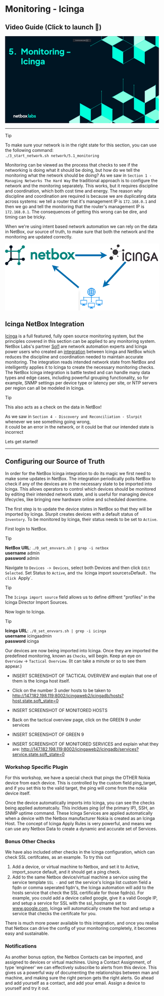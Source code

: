 # Monitoring - Icinga

## Video Guide (Click to launch :rocket:)
[![MonitoringIcinga](images/videos/MonitoringIcinga.png)](https://www.youtube.com/watch?v=TBD)

---

> [!TIP]
> 
> To make sure your network is in the right state for this section, you can use the following command:  
> `./3_start_network.sh network/5.1_monitoring`  

Monitoring can be viewed as the process that checks to see if the networking is doing what it should be doing, but how do we tell the monitoring what the network should be doing? As we saw in `Section 1 - Managing Networks The Hard Way` the traditional approach is to configure the network and the monitoring separately. This works, but it requires discipline and coordination, which both cost time and energy. The reason why discipline and coordination are required is because we are duplicating data across systems: we tell a router that it's management IP is `172.168.0.1` and then we go and tell the monitoring that the router's management IP is `172.168.0.1`. The consequences of getting this wrong can be dire, and timing can be tricky.

When we're using intent based network automation we can rely on the data in NetBox, our source of truth, to make sure that both the network and the monitoring are updated correctly.

<img src="images/icinga/netbox-icinga.png" alt="Netbox and Icinga logos" title="Netbox and Icinga" width="1000" />

## Icinga NetBox Integration

[Icinga](https://icinga.com/) is a full featured, fully open source monitoring system, but the principles covered in this section can be applied to any monitoring system. NetBox Labs's partner [Sol1](https://sol1.com.au/) are network automation experts and Icinga power users who created an [integration](https://github.com/sol1/icingaweb2-module-netbox) between Icinga and NetBox which reduces the discipline and coordination needed to maintain accurate monitoring. The integration reads intended network state from NetBox and intelligently applies it to Icinga to create the necessary monitoring checks. The NetBox Icinga integration is battle tested and can handle many data types and edge cases, including powerful grouping functionality, so for example, SNMP settings per device type or latency per site, or NTP servers per region can all be modeled in Icinga.

> [!TIP]
> 
> This also acts as a check on the data in NetBox!  
> 
> As we saw in `Section 4 - Discovery and Reconciliation - Slurpit` whenever we see something going wrong,  
> it could be an error in the network, or it could be that our intended state is incorrect  

Lets get started!

___

## Configuring our Source of Truth

In order for the NetBox Icinga integration to do its magic we first need to make some updates in NetBox. The integration periodically polls NetBox to check if any of the devices are in the necessary state to be imported into Icinga. This allows operators to control which devices should be monitored by editing their intended network state, and is useful for managing device lifecycles, like bringing new hardware online and scheduled downtime.

The first step is to update the device states in NetBox so that they will be imported by Icinga. Slurpit creates devices with a default status of `Inventory`. To be monitored by Icinga, their status needs to be set to `Active`.

First login to NetBox.

> [!TIP]
> **NetBox URL**: `./0_set_envvars.sh | grep -i netbox`  
> **username** admin  
> **password** admin

Navigate to `Devices -> Devices`, select both Devices and then click `Edit Selected`. Set Status to `Active`, and `the `Icinga import source` to `Default`. The click `Apply`.

> [!TIP]
> The `Icinga import source` field allows us to define diffrent "profiles" in the Icinga Director Import Sources.  

Now login to Icinga.

> [!TIP]
> **Icinga URL**: `./0_set_envvars.sh | grep -i icinga`  
> **username** icingaadmin  
> **password** icinga

Our devices are now being imported into Icinga. Once they are imported the predefined monitoring, known as `Checks`, will begin. Keep an eye on `Overview` -> `Tactical Overview`. (It can take a minute or so to see them appear.)

- INSERT SCREENSHOT OF TACTICAL OVERVIEW and explain that one of them is the Icinga host itself.

- Click on the number 3 under hosts to be taken to http://147.182.198.119:8002/icingaweb2/icingadb/hosts?host.state.soft_state=0

- INSERT SCREENSHOT OF MONITORED HOSTS

- Back on the tactical overview page, click on the GREEN 9 under services

- INSERT SCREENSHOT OF GREEN 9

- INSERT SCREENSHOT OF MONITORED SERVICES and explain what they are: http://147.182.198.119:8002/icingaweb2/icingadb/services?service.state.soft_state=0

### Workshop Specific Plugin

For this workshop, we have a special check that pings the OTHER Nokia device from each device. This is controlled by the custom field ping_target, and if you set this to the valid target, the ping will come from the nokia device itself. 

Once the device automatically imports into Icinga, you can see the checks being applied automatcaily. This incldues ping (of the primary IP), SSH, an SNMP uptime command. These Icinga Services are applied automatically when a device with the Netbox manufacturer Nokia is created as an Icinga Host. The concept of Icinga Apply Rules is very powerful, and means we can use any Netbox Data to create a dynamic and accurate set of Services.

### Bonus Other Checks

We have also included other checks in the Icinga configuration, which can check SSL certifcates, as an example. 
To try this out
1. Add a device, or virtual machine to Netbox, and set it to Active, import_source default, and it should get a ping check.
2. Add to the same Netbox device/virtual machine a service using the service template `SSL -` and set the service's Icinga list custom field a fqdn or comma seperated fqdn's, the Icinga automation will add to the hosts service that check the SSL certificate for those fqdn(s). For example, you could add a device called google, give it a valid Google IP, and setup a service for SSL with the ssl_hostname set to www.google.com, Icinga will automatically create the host and setup a service that checks the certifcate for you. 

There is much more power available to this integration, and once you realise that Netbox can drive the config of your monitoring completely, it becomes easy and sustainable.

### Notifications

As another bonus option, the Netbox Contacts can be imported, and assigned to devices or virtual machines. Using a Contact Assignment, of type 'engineer' we can effectively subscribe to alerts from this device. This gives us a powerful way of documenting the relationships between man and machine, and making sure the right person gets the right alerts.
Go ahead and add yourself as a contact, and add your email. Assign a device to yourself and try it out.


